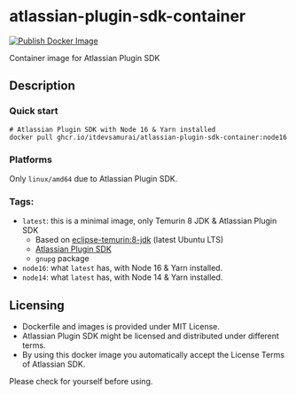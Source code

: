 # atlassian-plugin-sdk-container

[![Publish Docker Image](https://github.com/itdevsamurai/atlassian-plugin-sdk-container/actions/workflows/publish-docker-image.yml/badge.svg?branch=main)](https://github.com/itdevsamurai/atlassian-plugin-sdk-container/pkgs/container/atlassian-plugin-sdk-container)

Container image for Atlassian Plugin SDK
## Description

### Quick start

```shell
# Atlassian Plugin SDK with Node 16 & Yarn installed
docker pull ghcr.io/itdevsamurai/atlassian-plugin-sdk-container:node16
```

### Platforms

Only `linux/amd64` due to Atlassian Plugin SDK.

### Tags:

* `latest`: this is a minimal image, only Temurin 8 JDK & Atlassian Plugin SDK
    * Based on [eclipse-temurin:8-jdk](https://hub.docker.com/_/eclipse-temurin) (latest Ubuntu LTS)
    * [Atlassian Plugin SDK](https://developer.atlassian.com/server/framework/atlassian-sdk/install-the-atlassian-sdk-on-a-linux-or-mac-system/)
    * `gnupg` package
* `node16`: what `latest` has, with Node 16 & Yarn installed.
* `node14`: what `latest` has, with Node 14 & Yarn installed.

## Licensing

* Dockerfile and images is provided under MIT License.
* Atlassian Plugin SDK might be licensed and distributed under different terms.
* By using this docker image you automatically accept the License Terms of Atlassian SDK.

Please check for yourself before using.
